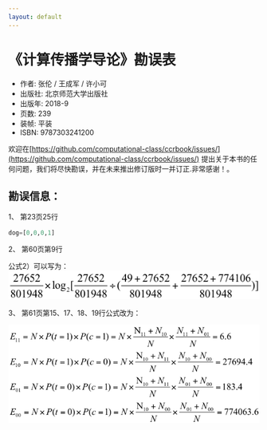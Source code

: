```yaml
---
layout: default
---
```


# 《计算传播学导论》勘误表

- 作者: 张伦 / 王成军 / 许小可
- 出版社: 北京师范大学出版社
- 出版年: 2018-9
- 页数: 239
- 装帧: 平装
- ISBN: 9787303241200

欢迎在[https://github.com/computational-class/ccrbook/issues/](https://github.com/computational-class/ccrbook/issues/) 提出关于本书的任何问题，我们将尽快勘误，并在未来推出修订版时一并订正.非常感谢！。



## 勘误信息：

1、 第23页25行

```python
dog=[0,0,0,1]
```
2、 第60页第9行

公式2）可以写为：
![](./img/p60.png)

3、 第61页第15、17、18、19行公式改为：

![](./img/p61.png)
